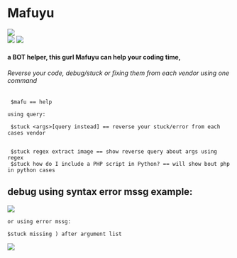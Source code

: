 # Mafuyu  
![](https://i.imgur.com/cJ7EsE1.png)  
![](https://img.shields.io/npm/v/eris) ![](https://img.shields.io/node/v/eris)  
#### a BOT helper, this gurl Mafuyu can help your coding time,   
###### Reverse your code, debug/stuck or fixing them from each vendor using one command  
```
 $mafu == help
 
using query:
 
 $stuck <args>[query instead] == reverse your stuck/error from each cases vendor  
 
 
 $stuck regex extract image == show reverse query about args using regex
 $stuck how do I include a PHP script in Python? == will show bout php in python cases
 ```  
 ## debug using syntax error mssg example:
 ![](https://i.imgur.com/oFUqw8v.png)  
 ```
or using error mssg:
 
 $stuck missing ) after argument list
 ```  
 ![](https://i.imgur.com/O14vvyN.png)
